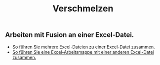 ﻿---
title: Verschmelzen
second_title: Aspose.Cells Cloud Documen
type: docs
url: /de/merge/
keywords: Working with merger on an Excel file
description: Aspose.Cells Cloud REST API unterstützt das Arbeiten mit Merger an einer Excel-Datei. SDK unterstützt Arten von Entwicklungssprachen. Dazu gehören Android, C#, Go, Java, NodeJS, Perl, PHP, Python, Ruby und Swift
weight: 32
---
## Arbeiten mit Fusion an einer Excel-Datei.

- [So führen Sie mehrere Excel-Dateien zu einer Excel-Datei zusammen.](/cells/de/merge/multi-files/)
- [So führen Sie eine Excel-Arbeitsmappe mit einer anderen Excel-Datei zusammen.](/cells/de/workbook/merge/)
